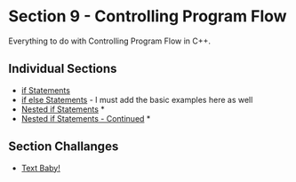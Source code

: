 # Section 9 - Controlling Program Flow
Everything to do with Controlling Program Flow in C++.

## Individual Sections
- [if Statements](https://github.com/0xToast/Cplusplus/blob/main/Udemy/section%209/ifStatements.cpp)
- [if else Statements](https://github.com/0xToast/Cplusplus/blob/main/Udemy/section%209/ifelseStatments.cpp) - I must add the basic examples here as well
- [Nested if Statements](https://github.com/0xToast/Cplusplus/blob/main/Udemy/section%209/nestedIfStatements.cpp) *
- [Nested if Statements - Continued](https://github.com/0xToast/Cplusplus/blob/main/Udemy/section%209/nestedIfStatementsCont.cpp) *

## Section Challanges
- [Text Baby!](URL)
